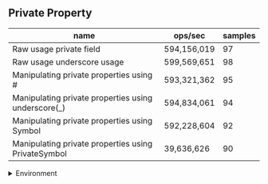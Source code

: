 ## Private Property

|name|ops/sec|samples|
|-|-|-|
|Raw usage private field|594,156,019|97|
|Raw usage underscore usage|599,569,651|98|
|Manipulating private properties using #|593,321,362|95|
|Manipulating private properties using underscore(_)|594,834,061|94|
|Manipulating private properties using Symbol|592,228,604|92|
|Manipulating private properties using PrivateSymbol|39,636,626|90|


<details>
<summary>Environment</summary>

* __Machine:__ linux x64 | 2 vCPUs | 6.8GB Mem
* __Run:__ Wed Oct 25 2023 04:22:52 GMT+0000 (Coordinated Universal Time)
</details>

<!--
{"environment":{"platform":"linux","arch":"x64","cpus":2,"totalMemory":6.7597503662109375},"benchmarks":[{"name":"Raw usage private field","opsSec":594156019.0680941,"samples":8},{"name":"Raw usage underscore usage","opsSec":599569651.1309512,"samples":7},{"name":"Manipulating private properties using #","opsSec":593321361.8040087,"samples":9},{"name":"Manipulating private properties using underscore(_)","opsSec":594834061.1508094,"samples":9},{"name":"Manipulating private properties using Symbol","opsSec":592228603.8507948,"samples":8},{"name":"Manipulating private properties using PrivateSymbol","opsSec":39636625.65379481,"samples":6}]}-->
